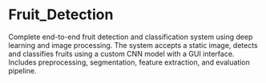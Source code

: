 # Fruit_Detection
Complete end-to-end fruit detection and classification system using deep learning and image processing. The system accepts a static image, detects and classifies fruits using a custom CNN model with a GUI interface. Includes preprocessing, segmentation, feature extraction, and evaluation pipeline.
